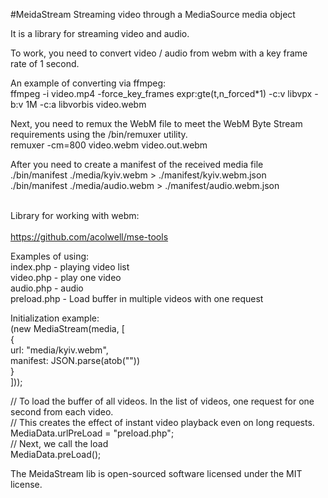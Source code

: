 #MeidaStream
Streaming video through a MediaSource media object<br>

It is a library for streaming video and audio. <br>

To work, you need to convert video / audio from webm with a key frame rate of 1 second.<br>

An example of converting via ffmpeg:<br>
ffmpeg -i video.mp4 -force_key_frames expr:gte(t,n_forced*1) -c:v libvpx -b:v 1M -c:a libvorbis video.webm<br>

Next, you need to remux the WebM file to meet the WebM Byte Stream requirements using the /bin/remuxer utility.<br>
remuxer -cm=800 video.webm video.out.webm<br>

After you need to create a manifest of the received media file<br>
./bin/manifest ./media/kyiv.webm > ./manifest/kyiv.webm.json<br>
./bin/manifest ./media/audio.webm > ./manifest/audio.webm.json<br><br>

Library for working with webm:<br><br>
https://github.com/acolwell/mse-tools<br>

Examples of using:<br>
index.php - playing video list<br>
video.php - play one video<br>
audio.php - audio<br>
preload.php - Load buffer in multiple videos with one request<br>


Initialization example:<br>
(new MediaStream(media, [<br>
     {<br>
         url: "media/kyiv.webm",<br>
         manifest: JSON.parse(atob("<?= base64_encode(json_encode($manifest)) ?>"))<br>
     }<br>
]));<br>

// To load the buffer of all videos. In the list of videos, one request for one second from each video. <br>
// This creates the effect of instant video playback even on long requests.<br>
MediaData.urlPreLoad = "preload.php";<br>
// Next, we call the load<br>
MediaData.preLoad();<br>


The MeidaStream lib is open-sourced software licensed under the MIT license.
